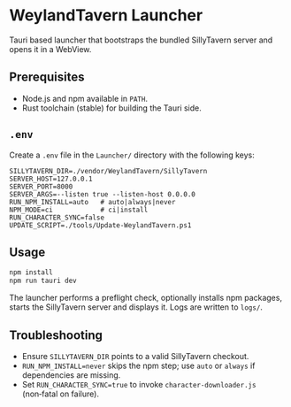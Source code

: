 # WeylandTavern Launcher

Tauri based launcher that bootstraps the bundled SillyTavern server and opens it in a WebView.

## Prerequisites
- Node.js and npm available in `PATH`.
- Rust toolchain (stable) for building the Tauri side.

## `.env`
Create a `.env` file in the `Launcher/` directory with the following keys:

```
SILLYTAVERN_DIR=./vendor/WeylandTavern/SillyTavern
SERVER_HOST=127.0.0.1
SERVER_PORT=8000
SERVER_ARGS=--listen true --listen-host 0.0.0.0
RUN_NPM_INSTALL=auto   # auto|always|never
NPM_MODE=ci            # ci|install
RUN_CHARACTER_SYNC=false
UPDATE_SCRIPT=./tools/Update-WeylandTavern.ps1
```

## Usage

```sh
npm install
npm run tauri dev
```

The launcher performs a preflight check, optionally installs npm packages, starts the SillyTavern server and displays it. Logs are written to `logs/`.

## Troubleshooting
- Ensure `SILLYTAVERN_DIR` points to a valid SillyTavern checkout.
- `RUN_NPM_INSTALL=never` skips the npm step; use `auto` or `always` if dependencies are missing.
- Set `RUN_CHARACTER_SYNC=true` to invoke `character-downloader.js` (non‑fatal on failure).


